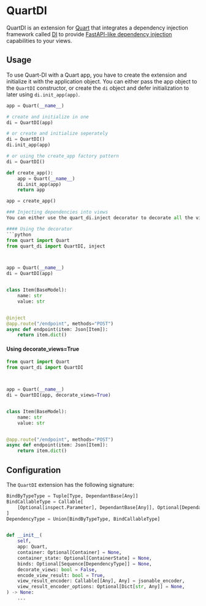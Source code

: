 # QuartDI

QuartDI is an extension for [Quart](https://quart.palletsprojects.com/en/latest/) that integrates a dependency injection framework called [DI](https://www.adriangb.com/di/) to provide [FastAPI-like dependency injection](https://fastapi.tiangolo.com/tutorial/dependencies/) capabilities to your views.

## Usage
To use Quart-DI with a Quart app, you have to create the extension and initialize it with the application object.  You can either pass the app object to the `QuartDI` constructor, or create the `di` object and defer initialization to later using `di.init_app(app)`.
```python
app = Quart(__name__)

# create and initialize in one
di = QuartDI(app)

# or create and initialize seperately
di = QuartDI()
di.init_app(app)

# or using the create_app factory pattern
di = QuartDI()

def create_app():
    app = Quart(__name__)
    di.init_app(app)
    return app

app = create_app()

### Injecting dependencies into views
You can either use the quart_di.inject decorator to decorate all the views you would like to inject into, or initialize `QuartDI` with `decorate_views=True` option.  The latter will automatically apply the inject decorator to all views in your application for you.

#### Using the decorator
```python
from quart import Quart
from quart_di import QuartDI, inject



app = Quart(__name__)
di = QuartDI(app)


class Item(BaseModel):
    name: str
    value: str


@inject
@app.route("/endpoint", methods="POST")
async def endpoint(item: Json[Item]):
    return item.dict()
```

#### Using decorate_views=True
```python
from quart import Quart
from quart_di import QuartDI



app = Quart(__name__)
di = QuartDI(app, decorate_views=True)


class Item(BaseModel):
    name: str
    value: str


@app.route("/endpoint", methods="POST")
async def endpoint(item: Json[Item]):
    return item.dict()
```


## Configuration
The `QuartDI` extension has the following signature:
```python
BindByTypeType = Tuple[Type, DependantBase[Any]]
BindCallableType = Callable[
    [Optional[inspect.Parameter], DependantBase[Any]], Optional[DependantBase[Any]]
]
DependencyType = Union[BindByTypeType, BindCallableType]


def __init__(
    self,
    app: Quart,
    container: Optional[Container] = None,
    container_state: Optional[ContainerState] = None,
    binds: Optional[Sequence[DependencyType]] = None,
    decorate_views: bool = False,
    encode_view_result: bool = True,
    view_result_encoder: Callable[[Any], Any] = jsonable_encoder,
    view_result_encoder_options: Optional[Dict[str, Any]] = None,
) -> None:
    ...
```
